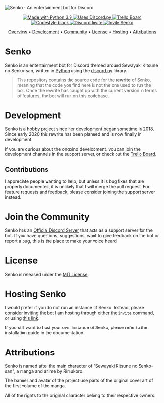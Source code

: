 <!-- Banner & Title -->

<img src="https://i.imgur.com/Ot5uX1O.png" alt="Senko - An entertainment bot for Discord">

<!-- Badges -->

<p align="center">
  <a href="https://www.python.org/">
    <img src="https://img.shields.io/badge/Made%20With-Python%203.9-1182c2?logo=Python&logoColor=white" alt="Made with Python 3.9">
  </a>
  <a href="https://github.com/Rapptz/discord.py">
    <img src="https://img.shields.io/badge/Uses-discord.py-1182c2?logo=Python&logoColor=white" alt="Uses Discord.py">
  </a>
  <a href="https://trello.com/b/v2gBsOfa/senko">
    <img src="https://img.shields.io/badge/View%20on-Trello-0079BF?logo=trello&logoColorwhite" alt="Trello Board">
  </a>
  <a href="https://github.com/psf/black">
    <img src="https://img.shields.io/badge/code%20style-black-000000?logo=Python&logoColor=white" alt="Codestyle black">
  </a>
  <a href="https://discord.gg/ymrhJmc">
    <img src="https://img.shields.io/discord/519470571986223127?color=7289DA&label=Discord&logo=discord&logoColor=white" alt="Discord Invite">
  </a>
  <a href="https://discordapp.com/oauth2/authorize?client_id=460047216246128650&scope=bot&permissions=3468352">
    <img src="https://img.shields.io/badge/Invite-Senko-7289DA?logo=discord&logoColor=white" alt="Invite Senko">
  </a>
</p>

<!-- Contents -->

<p align="center">
  <a href="#overview">Overview</a>
  •
  <a href="#development">Development</a>
  •
  <a href="#join-the-community">Community</a>
  • 
  <a href="#license">License</a>
  •
  <a href="#hosting-senko">Hosting</a>
  •
  <a href="#attributions">Attributions</a>
  <br>
</p>

<!-- Content -->

# Senko

Senko is an entertainment bot for Discord themed around Sewayaki Kitsune no
Senko-san, written in [Python](https://www.python.org/) using the
[discord.py](https://github.com/Rapptz/discord.py) library.

> This repository contains the source code for the **rewrite** of Senko, meaning
> that the code you find here is not the one used to run the bot. Once the
> rewrite has caught up with the current version in terms of features, the bot
> will run on this codebase.

# Development

Senko is a hobby project since her development began sometime in 2018. Since
early 2020 this rewrite has been planned and is now finally in development.

If you are curious about the ongoing development, you can join the development
channels in the support server, or check out the
[Trello Board](https://trello.com/b/v2gBsOfa/senko).

## Contributions

I appreciate people wanting to help, but unless it is bug fixes that are
properly documented, it is unlikely that I will merge the pull request. For
feature requests and feedback, please consider joining the support server
instead.

# Join the Community

Senko has an [Official Discord Server](https://discord.gg/ymrhJmc) that acts as
a support server for the bot. If you have questions, suggestions, want to give
feedback on the bot or report a bug, this is the place to make your voice heard.

# License

Senko is released under the [MIT License](LICENSE). 

# Hosting Senko

I would prefer if you do not run an instance of Senko. Instead, please consider
inviting the bot I am hosting through either the ``invite`` command, or using
[this link](https://discordapp.com/oauth2/authorize?client_id=460047216246128650&scope=bot&permissions=3468352).

If you still want to host your own instance of Senko, please refer to the
installation guide in the documentation.

# Attributions

Senko is named after the main character of "Sewayaki Kitsune no Senko-san", a
manga and anime by Rimukoro. 

The banner and avatar of the project use parts of the original cover art of the
first volume of the manga. 

All of the rights to the original character belong to their respective owners.
